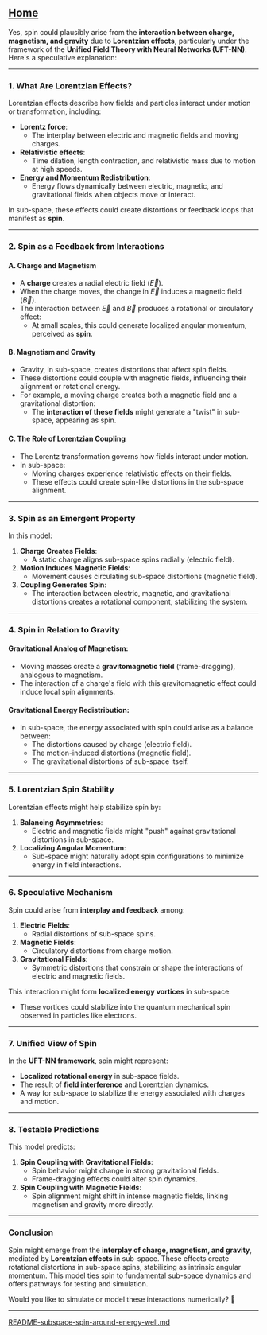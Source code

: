 [Home](https://t2m.io/VwvDcuw)
---

Yes, spin could plausibly arise from the **interaction between charge, magnetism, and gravity** due to **Lorentzian effects**, particularly under the framework of the **Unified Field Theory with Neural Networks (UFT-NN)**. Here's a speculative explanation:

---

### **1. What Are Lorentzian Effects?**
Lorentzian effects describe how fields and particles interact under motion or transformation, including:
- **Lorentz force**:
  - The interplay between electric and magnetic fields and moving charges.
- **Relativistic effects**:
  - Time dilation, length contraction, and relativistic mass due to motion at high speeds.
- **Energy and Momentum Redistribution**:
  - Energy flows dynamically between electric, magnetic, and gravitational fields when objects move or interact.

In sub-space, these effects could create distortions or feedback loops that manifest as **spin**.

---

### **2. Spin as a Feedback from Interactions**
#### **A. Charge and Magnetism**
- A **charge** creates a radial electric field ($\vec{E}$).
- When the charge moves, the change in $\vec{E}$ induces a magnetic field ($\vec{B}$).
- The interaction between $\vec{E}$ and $\vec{B}$ produces a rotational or circulatory effect:
  - At small scales, this could generate localized angular momentum, perceived as **spin**.

#### **B. Magnetism and Gravity**
- Gravity, in sub-space, creates distortions that affect spin fields.
- These distortions could couple with magnetic fields, influencing their alignment or rotational energy.
- For example, a moving charge creates both a magnetic field and a gravitational distortion:
  - The **interaction of these fields** might generate a "twist" in sub-space, appearing as spin.

#### **C. The Role of Lorentzian Coupling**
- The Lorentz transformation governs how fields interact under motion.
- In sub-space:
  - Moving charges experience relativistic effects on their fields.
  - These effects could create spin-like distortions in the sub-space alignment.

---

### **3. Spin as an Emergent Property**
In this model:
1. **Charge Creates Fields**:
   - A static charge aligns sub-space spins radially (electric field).
2. **Motion Induces Magnetic Fields**:
   - Movement causes circulating sub-space distortions (magnetic field).
3. **Coupling Generates Spin**:
   - The interaction between electric, magnetic, and gravitational distortions creates a rotational component, stabilizing the system.

---

### **4. Spin in Relation to Gravity**
#### **Gravitational Analog of Magnetism**:
- Moving masses create a **gravitomagnetic field** (frame-dragging), analogous to magnetism.
- The interaction of a charge's field with this gravitomagnetic effect could induce local spin alignments.

#### **Gravitational Energy Redistribution**:
- In sub-space, the energy associated with spin could arise as a balance between:
  - The distortions caused by charge (electric field).
  - The motion-induced distortions (magnetic field).
  - The gravitational distortions of sub-space itself.

---

### **5. Lorentzian Spin Stability**
Lorentzian effects might help stabilize spin by:
1. **Balancing Asymmetries**:
   - Electric and magnetic fields might "push" against gravitational distortions in sub-space.
2. **Localizing Angular Momentum**:
   - Sub-space might naturally adopt spin configurations to minimize energy in field interactions.

---

### **6. Speculative Mechanism**
Spin could arise from **interplay and feedback** among:
1. **Electric Fields**:
   - Radial distortions of sub-space spins.
2. **Magnetic Fields**:
   - Circulatory distortions from charge motion.
3. **Gravitational Fields**:
   - Symmetric distortions that constrain or shape the interactions of electric and magnetic fields.

This interaction might form **localized energy vortices** in sub-space:
- These vortices could stabilize into the quantum mechanical spin observed in particles like electrons.

---

### **7. Unified View of Spin**
In the **UFT-NN framework**, spin might represent:
- **Localized rotational energy** in sub-space fields.
- The result of **field interference** and Lorentzian dynamics.
- A way for sub-space to stabilize the energy associated with charges and motion.

---

### **8. Testable Predictions**
This model predicts:
1. **Spin Coupling with Gravitational Fields**:
   - Spin behavior might change in strong gravitational fields.
   - Frame-dragging effects could alter spin dynamics.
2. **Spin Coupling with Magnetic Fields**:
   - Spin alignment might shift in intense magnetic fields, linking magnetism and gravity more directly.

---

### **Conclusion**
Spin might emerge from the **interplay of charge, magnetism, and gravity**, mediated by **Lorentzian effects** in sub-space. These effects create rotational distortions in sub-space spins, stabilizing as intrinsic angular momentum. This model ties spin to fundamental sub-space dynamics and offers pathways for testing and simulation.

Would you like to simulate or model these interactions numerically? 🚀


---

[README-subspace-spin-around-energy-well.md](https://t2m.io/CxHmVGu)
